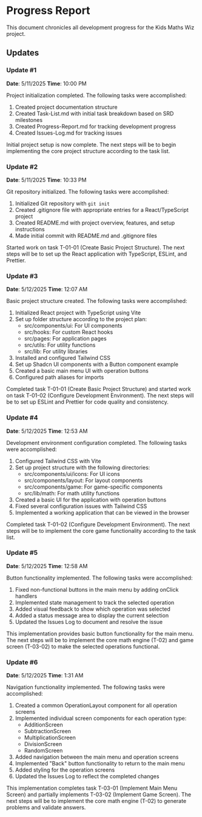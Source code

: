 # Progress Report

This document chronicles all development progress for the Kids Maths Wiz project.

## Updates

### Update #1
**Date**: 5/11/2025
**Time**: 10:00 PM

Project initialization completed. The following tasks were accomplished:

1. Created project documentation structure
2. Created Task-List.md with initial task breakdown based on SRD milestones
3. Created Progress-Report.md for tracking development progress
4. Created Issues-Log.md for tracking issues

Initial project setup is now complete. The next steps will be to begin implementing the core project structure according to the task list.

### Update #2
**Date**: 5/11/2025
**Time**: 10:33 PM

Git repository initialized. The following tasks were accomplished:

1. Initialized Git repository with `git init`
2. Created .gitignore file with appropriate entries for a React/TypeScript project
3. Created README.md with project overview, features, and setup instructions
4. Made initial commit with README.md and .gitignore files

Started work on task T-01-01 (Create Basic Project Structure). The next steps will be to set up the React application with TypeScript, ESLint, and Prettier.

### Update #3
**Date**: 5/12/2025
**Time**: 12:07 AM

Basic project structure created. The following tasks were accomplished:

1. Initialized React project with TypeScript using Vite
2. Set up folder structure according to the project plan:
   - src/components/ui: For UI components
   - src/hooks: For custom React hooks
   - src/pages: For application pages
   - src/utils: For utility functions
   - src/lib: For utility libraries
3. Installed and configured Tailwind CSS
4. Set up Shadcn UI components with a Button component example
5. Created a basic main menu UI with operation buttons
6. Configured path aliases for imports

Completed task T-01-01 (Create Basic Project Structure) and started work on task T-01-02 (Configure Development Environment). The next steps will be to set up ESLint and Prettier for code quality and consistency.

### Update #4
**Date**: 5/12/2025
**Time**: 12:53 AM

Development environment configuration completed. The following tasks were accomplished:

1. Configured Tailwind CSS with Vite
2. Set up project structure with the following directories:
   - src/components/ui/icons: For UI icons
   - src/components/layout: For layout components
   - src/components/game: For game-specific components
   - src/lib/math: For math utility functions
3. Created a basic UI for the application with operation buttons
4. Fixed several configuration issues with Tailwind CSS
5. Implemented a working application that can be viewed in the browser

Completed task T-01-02 (Configure Development Environment). The next steps will be to implement the core game functionality according to the task list.

### Update #5
**Date**: 5/12/2025
**Time**: 12:58 AM

Button functionality implemented. The following tasks were accomplished:

1. Fixed non-functional buttons in the main menu by adding onClick handlers
2. Implemented state management to track the selected operation
3. Added visual feedback to show which operation was selected
4. Added a status message area to display the current selection
5. Updated the Issues Log to document and resolve the issue

This implementation provides basic button functionality for the main menu. The next steps will be to implement the core math engine (T-02) and game screen (T-03-02) to make the selected operations functional.

### Update #6
**Date**: 5/12/2025
**Time**: 1:31 AM

Navigation functionality implemented. The following tasks were accomplished:

1. Created a common OperationLayout component for all operation screens
2. Implemented individual screen components for each operation type:
   - AdditionScreen
   - SubtractionScreen
   - MultiplicationScreen
   - DivisionScreen
   - RandomScreen
3. Added navigation between the main menu and operation screens
4. Implemented "Back" button functionality to return to the main menu
5. Added styling for the operation screens
6. Updated the Issues Log to reflect the completed changes

This implementation completes task T-03-01 (Implement Main Menu Screen) and partially implements T-03-02 (Implement Game Screen). The next steps will be to implement the core math engine (T-02) to generate problems and validate answers.